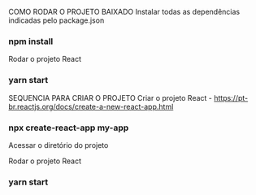 COMO RODAR O PROJETO BAIXADO Instalar todas as dependências indicadas pelo package.json
### npm install

Rodar o projeto React
### yarn start

SEQUENCIA PARA CRIAR O PROJETO Criar o projeto React - https://pt-br.reactjs.org/docs/create-a-new-react-app.html
### npx create-react-app my-app
Acessar o diretório do projeto

Rodar o projeto React
### yarn start